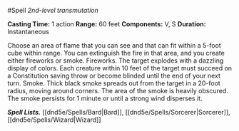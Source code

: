 #Spell
*2nd-level transmutation*

**Casting Time:** 1 action
**Range:** 60 feet
**Components:** V, S
**Duration:** Instantaneous

Choose an area of flame that you can see and that can fit within a 5-foot cube within range. You can extinguish the fire in that area, and you create either fireworks or smoke. Fireworks. The target explodes with a dazzling display of colors. Each creature within 10 feet of the target must succeed on a Constitution saving throw or become blinded until the end of your next turn. Smoke. Thick black smoke spreads out from the target in a 20-foot radius, moving around corners. The area of the smoke is heavily obscured. The smoke persists for 1 minute or until a strong wind disperses it.

***Spell Lists.*** [[dnd5e/Spells/Bard\|Bard]], [[dnd5e/Spells/Sorcerer\|Sorcerer]], [[dnd5e/Spells/Wizard\|Wizard]]